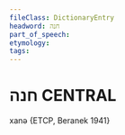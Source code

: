 ```yaml
---
fileClass: DictionaryEntry
headword: חנה
part_of_speech: 
etymology: 
tags: 
---
```

חנה
CENTRAL
========

xanə {ETCP, Beranek 1941}